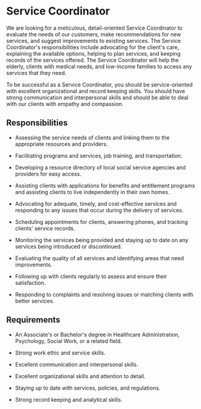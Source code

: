 # Service Coordinator

We are looking for a meticulous, detail-oriented Service Coordinator to evaluate the needs of our customers, make recommendations for new services, and suggest improvements to existing services. The Service Coordinator's responsibilities include advocating for the client's care, explaining the available options, helping to plan services, and keeping records of the services offered. The Service Coordinator will help the elderly, clients with medical needs, and low-income families to access any services that they need.

To be successful as a Service Coordinator, you should be service-oriented with excellent organizational and record keeping skills. You should have strong communication and interpersonal skills and should be able to deal with our clients with empathy and compassion.

## Responsibilities

* Assessing the service needs of clients and linking them to the appropriate resources and providers.

* Facilitating programs and services, job training, and transportation.

* Developing a resource directory of local social service agencies and providers for easy access.

* Assisting clients with applications for benefits and entitlement programs and assisting clients to live independently in their own homes.

* Advocating for adequate, timely, and cost-effective services and responding to any issues that occur during the delivery of services.

* Scheduling appointments for clients, answering phones, and tracking clients' service records.

* Monitoring the services being provided and staying up to date on any services being introduced or discontinued.

* Evaluating the quality of all services and identifying areas that need improvements.

* Following up with clients regularly to assess and ensure their satisfaction.

* Responding to complaints and resolving issues or matching clients with better services.

## Requirements

* An Associate's or Bachelor's degree in Healthcare Administration, Psychology, Social Work, or a related field.

* Strong work ethic and service skills.

* Excellent communication and interpersonal skills.

* Excellent organizational skills and attention to detail.

* Staying up to date with services, policies, and regulations.

* Strong record keeping and analytical skills.

